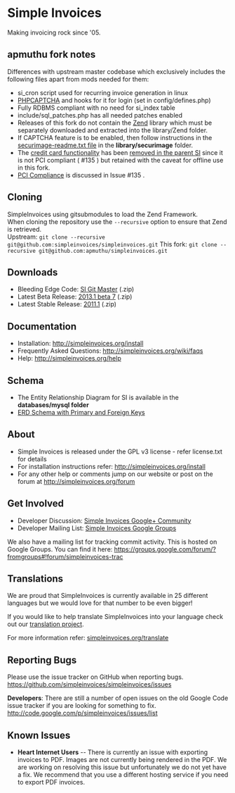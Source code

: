 # Simple Invoices
Making invoicing rock since '05.

## apmuthu fork notes
Differences with upstream master codebase which exclusively includes the following files apart from mods needed for them:

* si_cron script used for recurring invoice generation in linux
* [PHPCAPTCHA](http://www.phpcaptcha.org) and hooks for it for login (set in config/defines.php)
* Fully RDBMS compliant with no need for si_index table
* include/sql_patches.php has all needed patches enabled
* Releases of this fork do not contain the [Zend](https://github.com/dmelo/Zend-1.11/archive/27d7f1b3f45a436a9c795881db1d41689b8f9224.zip) library which must be separately downloaded and extracted into the library/Zend folder.
* If CAPTCHA feature is to be enabled, then follow instructions in the [securimage-readme.txt file](https://github.com/apmuthu/simpleinvoices/blob/master/library/securimage/securimage-readme.txt) in the <b>library/securimage</b> folder.
* The [credit card functionality](https://github.com/simpleinvoices/simpleinvoices/commit/8631709085cb4b50bc7d29ca362ec54c93fbf2a5) has been [removed in the parent SI](https://github.com/simpleinvoices/simpleinvoices/commit/7a0b1d2) since it is not PCI compliant ( #135 ) but retained with the caveat for offline use in this fork.
* [PCI Compliance](https://github.com/simpleinvoices/simpleinvoices/issues/135) is discussed in Issue #135 .

## Cloning
SimpleInvoices using gitsubmodules to load the Zend Framework.  
When cloning the repository use the `--recursive` option to ensure that Zend is retrieved.  
Upstream: `git clone --recursive git@github.com:simpleinvoices/simpleinvoices.git`
This fork: `git clone --recursive git@github.com:apmuthu/simpleinvoices.git`

## Downloads
* Bleeding Edge Code: [SI Git Master](http://github.com/simpleinvoices/simpleinvoices/archive/master.zip) (.zip)
* Latest Beta Release: [2013.1 beta 7](http://download.simpleinvoices.org/simpleinvoices/downloads/simpleinvoices.2013.1.beta.7.zip) (.zip)
* Latest Stable Release: [2011.1](http://download.simpleinvoices.org/simpleinvoices/downloads/simpleinvoices.2011.1.zip) (.zip)

## Documentation
* Installation: http://simpleinvoices.org/install
* Frequently Asked Questions: http://simpleinvoices.org/wiki/faqs
* Help: http://simpleinvoices.org/help

## Schema
* The Entity Relationship Diagram for SI is available in the <b>databases/mysql folder</b>
* [ERD Schema with Primary and Foreign Keys](https://github.com/apmuthu/simpleinvoices/raw/master/databases/mysql/SI_Schema_2013.1.beta.5.1_PKFK.png)

## About
* Simple Invoices is released under the GPL v3 license - refer license.txt for details
* For installation instructions refer: http://simpleinvoices.org/install
* For any other help or comments jump on our website or post on the forum at http://simpleinvoices.org/forum

## Get Involved
* Developer Discussion: [Simple Invoices Google+ Community](https://plus.google.com/communities/102476804981627142204)
* Developer Mailing List: [Simple Invoices Google Groups](https://groups.google.com/forum/#!forum/simpleinvoices)

We also have a mailing list for tracking commit activity. This is hosted on Google Groups. You can find it here: https://groups.google.com/forum/?fromgroups#!forum/simpleinvoices-trac


## Translations
We are proud that SimpleInvoices is currently available in 25 different languages but we would love for that number to be even bigger!  

If you would like to help translate SimpleInvoices into your language check out our [translation project](https://www.transifex.com/projects/p/SimpleInvoices/).

For more information refer: [simpleinvoices.org/translate](http://www.simpleinvoices.org/translate)


## Reporting Bugs
Please use the issue tracker on GitHub when reporting bugs.
https://github.com/simpleinvoices/simpleinvoices/issues

**Developers**: There are still a number of open issues on the old Google Code issue tracker if you are looking for something to fix. http://code.google.com/p/simpleinvoices/issues/list

## Known Issues
* **Heart Internet Users** -- There is currently an issue with exporting invoices to PDF. Images are not currently being rendered in the PDF. We are working on resolving this issue but unfortunately we do not yet have a fix. We recommend that you use a different hosting service if you need to export PDF invoices.
